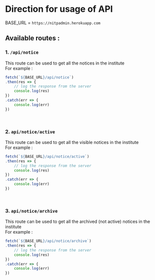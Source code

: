 # Direction for usage of API

BASE_URL = `https://nitpadmin.herokuapp.com`  

## Available routes : 
### 1. `/api/notice` 
This route can be used to get all the notices in the institute  
For example :  
```js
fetch(`${BASE_URL}/api/notice`)
.then(res => {
    // log the response from the server
    console.log(res)
})
.catch(err => {
    console.log(err)
})
```

<br/>

### 2. `api/notice/active`
This route can be used to get all the visible notices in the institute  
For example :  
```js
fetch(`${BASE_URL}/api/notice/active`)
.then(res => {
    // log the response from the server
    console.log(res)
})
.catch(err => {
    console.log(err)
})
```

<br/>

### 3. `api/notice/archive`
This route can be used to get all the archived (not active) notices in the institute  
For example :  
```js
fetch(`${BASE_URL}/api/notice/archive`)
.then(res => {
    // log the response from the server
    console.log(res)
})
.catch(err => {
    console.log(err)
})
```